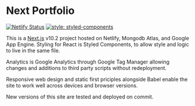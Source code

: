 # Next Portfolio

[![Netlify Status](https://api.netlify.com/api/v1/badges/ed50f56e-4fc2-4c98-8b66-1e5074c6f3d3/deploy-status)](https://app.netlify.com/sites/next-starter/deploys)
[![style: styled-components](https://img.shields.io/badge/style-%F0%9F%92%85%20styled--components-orange.svg?colorB=daa357&colorA=db748e)](https://github.com/styled-components/styled-components)

This is a [Next.js](https://nextjs.org/) v10.2 project hosted on Netlify, Mongodb Atlas, and Google App Engine. Styling for React is Styled Components, to allow style and logic to live in the same file. 

Analytics is Google Analytics through Google Tag Manager allowing changes and additions to third party scripts without redeployment.

Responsive web design and static first priciples alongside Babel enable the site to work well across devices and browser versions.

New versions of this site are tested and deployed on commit.
